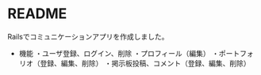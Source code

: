 # README

Railsでコミュニケーションアプリを作成しました。

* 機能
・ユーザ登録、ログイン、削除
・プロフィール（編集）
・ポートフォリオ（登録、編集、削除）
・掲示板投稿、コメント（登録、編集、削除）

